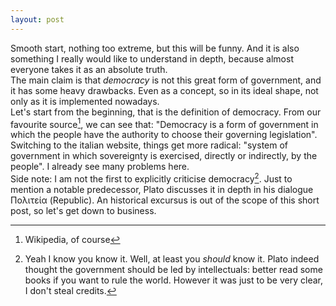 ```yaml
---
layout: post
---
```


Smooth start, nothing too extreme, but this will be funny. And it is also something I really would like to understand in depth, because almost everyone takes it as an absolute truth. \
The main claim is that _democracy_ is not this great form of government, and it has some heavy drawbacks. Even as a concept, so in its ideal shape, not only as it is implemented nowadays. \
Let's start from the beginning, that is the definition of democracy. From our favourite source[^1], we can see that: "Democracy is a form of government in which the people have the authority to choose their governing legislation". Switching to the italian website, things get more radical: "system of government in which sovereignty is exercised, directly or indirectly, by the people". I already see many problems here. \
Side note: I am not the first to explicitly criticise democracy[^2]. Just to mention a notable predecessor, Plato discusses it in depth in his dialogue Πολιτεία (Republic). An historical excursus is out of the scope of this short post, so let's get down to business.

[^1]: Wikipedia, of course
[^2]: Yeah I know you know it. Well, at least you _should_ know it. Plato indeed thought the government should be led by intellectuals: better read some books if you want to rule the world. However it was just to be very clear, I don't steal credits.
